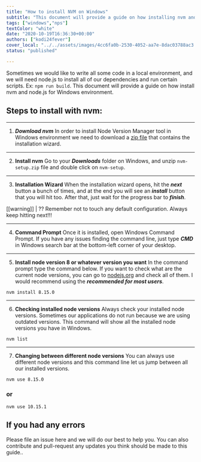 ```yaml
---
title: "How to install NVM on Windows"
subtitle: "This document will provide a guide on how installing nvm and node.js for Windows environment"
tags: ["windows","nps"]
textColor: "white"
date: "2020-10-19T16:36:30+00:00"
authors: ["kodi24fever"]
cover_local: "../../assets/images/4cc6fa0b-2530-4052-aa7e-8dac03788ac3.png"
status: "published"

---
```


Sometimes we would like to write all some code in a local environment, and we will need node.js to install all of our dependencies and run certain scripts. Ex: ```npm run build```.
This document will provide a guide on how install nvm and node.js for Windows environment.
  
## Steps to install with nvm:
***
1. ***Download nvm*** 
In order to install Node Version Manager tool in Windows environment we need to download a [zip file](https://github.com/coreybutler/nvm-windows/releases/download/1.1.7/nvm-setup.zip) that contains the installation wizard.
***
  2. **Install nvm**
  Go to your ***Downloads*** folder on Windows, and unzip ```nvm-setup.zip``` file and double click on ```nvm-setup```.
  ***
  
  3. **Installation Wizard**
 When the installation wizard opens, hit the ***next*** button a bunch of times, and at the end you will see an ***install*** button that you will hit too. After that, just wait for the progress bar to ***finish***. 
 
[[warning]] | ?? Remember not to touch any default configuration. Always keep hitting next!!!
***
  4. **Command Prompt**
Once it is installed, open Windows Command Prompt. If you have any issues finding the command line, just type ***CMD*** in Windows search bar at the bottom-left corner of your desktop. 
***

5. **Install node version 8 or whatever version you want**
In the command prompt type the command below. If you want to check what are the current node versions, you can go to [nodejs.org](https://nodejs.org/en/) and check all of them. I would recommend using the ***recommended for most users***.
```
nvm install 8.15.0
```
***
6. **Checking installed node versions**
Always check your installed node versions. Sometimes our applications do not run because we are using outdated versions. This command will show all the installed node versions you have in Windows.
```
nvm list
```
  ***
  
  7. **Changing between different node versions**
  You can always use different node versions and this command line let us jump between all our installed versions.
  ```
  nvm use 8.15.0
  ```
  ### or
  ```
  nvm use 10.15.1
  ```
 ## If you had any errors
 
 Please file an issue here and we will do our best to help you. You can also contribute and pull-request any updates you think should be made to this guide..
